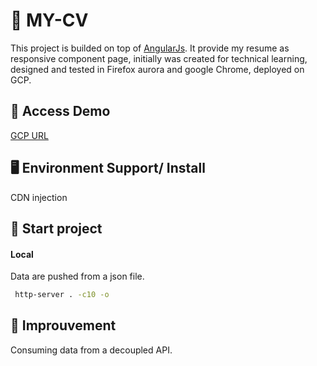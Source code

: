 # 🌈 MY-CV

This project is builded on top of [AngularJs](https://angularjs.org/).
It provide my resume as responsive component page, initially was created for technical learning, designed and tested in Firefox aurora and google Chrome, deployed on GCP. 

## 🚀 Access Demo
[GCP URL](https://my-resume-389001.uc.r.appspot.com/)

## 🖥 Environment Support/ Install

CDN injection

## 🚀 Start project

#### Local
Data are pushed from a json file.
```bash
 http-server . -c10 -o   
```

## 🔨 Improuvement

Consuming data from a decoupled API.
